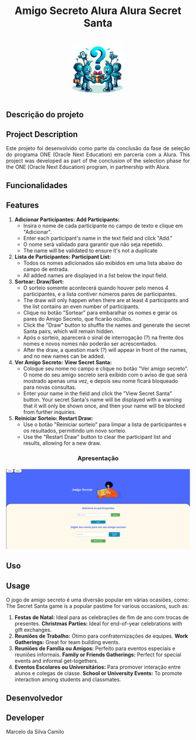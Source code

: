 <div align="center">
  <h1 align="center">
    Amigo Secreto Alura
    Alura Secret Santa
    <br />
    <br />
    <img src="assets/logo_amigo_secreto.png" alt="Logo Amigo Secreto" style="width: 150px; height: auto;">
  </h1>
</div>


## Descrição do projeto
## Project Description

<p align="justify">
  Este projeto foi desenvolvido como parte da conclusão da fase de seleção do programa ONE (Oracle Next Education) em parceria com a Alura.
  This project was developed as part of the conclusion of the selection phase for the ONE (Oracle Next Education) program, in partnership with Alura. 
</p>

## Funcionalidades
## Features

1. **Adicionar Participantes:**
   **Add Participants:**
   - Insira o nome de cada participante no campo de texto e clique em "Adicionar".
   - Enter each participant's name in the text field and click "Add."
   - O nome será validado para garantir que não seja repetido.
   - The name will be validated to ensure it's not a duplicate
2. **Lista de Participantes:**
   **Participant List:**
   - Todos os nomes adicionados são exibidos em uma lista abaixo do campo de entrada.
   - All added names are displayed in a list below the input field.
3. **Sortear:**
   **Draw/Sort:**
   - O sorteio somente acontecerá quando houver pelo menos 4 participantes, e a lista contiver números pares de participantes.
   - The draw will only happen when there are at least 4 participants and the list contains an even number of participants.
   - Clique no botão "Sortear" para embaralhar os nomes e gerar os pares do Amigo Secreto, que ficarão ocultos.
   - Click the "Draw" button to shuffle the names and generate the secret Santa pairs, which will remain hidden.
   - Após o sorteio, aparecerá o sinal de interrogação (?) na frente dos nomes e novos nomes não poderão ser acrescentados.
   - After the draw, a question mark (?) will appear in front of the names, and no new names can be added.
4. **Ver Amigo Secreto:**
   **View Secret Santa:**
   - Coloque seu nome no campo e clique no botão "Ver amigo secreto". O nome do seu amigo secreto será exibido com o aviso de que será mostrado apenas uma vez, e depois seu nome ficará bloqueado para novas consultas.
   - Enter your name in the field and click the "View Secret Santa" button. Your secret Santa's name will be displayed with a warning that it will only be shown once, and then your name will be blocked from further inquiries.
5. **Reiniciar Sorteio:**
   **Restart Draw:**
   - Use o botão "Reiniciar sorteio" para limpar a lista de participantes e os resultados, permitindo um novo sorteio.
   - Use the "Restart Draw" button to clear the participant list and results, allowing for a new draw.
 
<div align="center">
  <h3 align="center">
    Apresentação
    <br />
    <br />
    <img src="assets/tela.png" alt="Captura da tela principal" style="width: 880px; height: auto;">
  </h3>
</div>


## Uso
## Usage

O jogo de amigo secreto é uma diversão popular em várias ocasiões, como:
The Secret Santa game is a popular pastime for various occasions, such as:

1. **Festas de Natal:** Ideal para as celebrações de fim de ano com trocas de presentes.
  **Christmas Parties:** Ideal for end-of-year celebrations with gift exchanges.
2. **Reuniões de Trabalho:** Ótimo para confraternizações de equipes.
   **Work Gatherings:** Great for team building events.
3. **Reuniões de Família ou Amigos:** Perfeito para eventos especiais e reuniões informais.
   **Family or Friends Gatherings:** Perfect for special events and informal get-togethers.
4. **Eventos Escolares ou Universitários:** Para promover interação entre alunos e colegas de classe.
   **School or University Events:** To promote interaction among students and classmates.

## Desenvolvedor
## Developer

Marcelo da Silva Camilo
